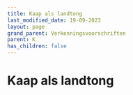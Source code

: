 ```yaml
---
title: Kaap als landtong
last_modified_date: 19-09-2023
layout: page
grand_parent: Verkenningsvoorschriften
parent: K
has_children: false
---
```


Kaap als landtong
=================

